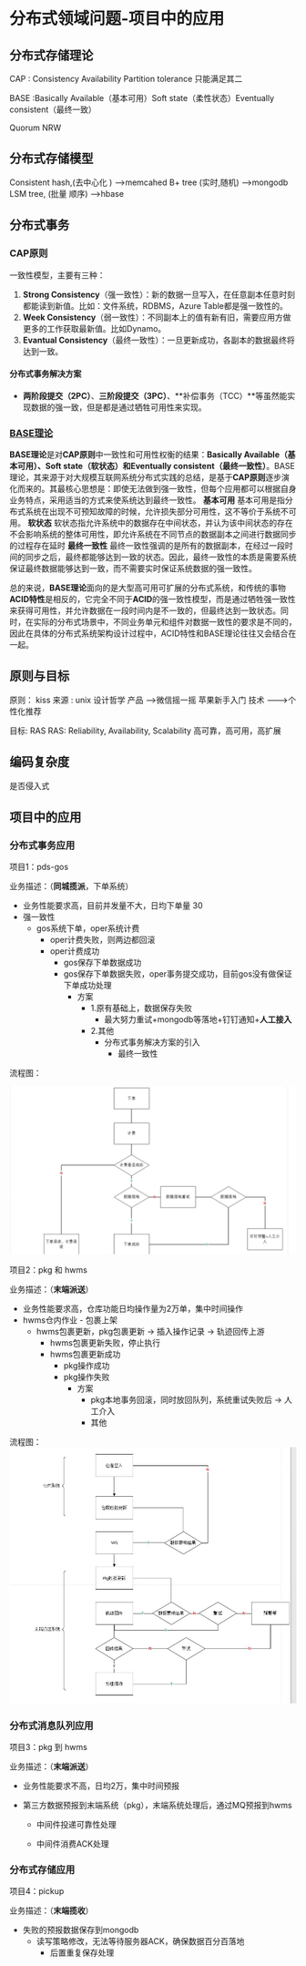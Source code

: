 # 分布式领域问题-项目中的应用

## 分布式存储理论

CAP : Consistency Availability Partition tolerance 只能满足其二

BASE :Basically Available（基本可用）Soft state（柔性状态）Eventually consistent（最终一致）

Quorum NRW

## 分布式存储模型

Consistent hash,(去中心化 ) -->memcahed
B+ tree (实时,随机) -->mongodb
LSM tree, (批量 顺序) -->hbase



## 分布式事务

### CAP原则

一致性模型，主要有三种：

1. **Strong Consistency**（强一致性）：新的数据一旦写入，在任意副本任意时刻都能读到新值。比如：文件系统，RDBMS，Azure Table都是强一致性的。
2. **Week Consistency**（弱一致性）：不同副本上的值有新有旧，需要应用方做更多的工作获取最新值。比如Dynamo。
3. **Evantual Consistency**（最终一致性）：一旦更新成功，各副本的数据最终将达到一致。

#### 分布式事务解决方案

- **两阶段提交（2PC）**、**三阶段提交（3PC）**、**补偿事务（TCC）**等虽然能实现数据的强一致，但是都是通过牺牲可用性来实现。

### [BASE理论](https://juejin.im/post/5c7cd6eee51d457c042d4b52)

**BASE理论**是对**CAP原则**中一致性和可用性权衡的结果：**Basically Available（基本可用）、Soft state（软状态）和Eventually consistent（最终一致性）**。BASE理论，其来源于对大规模互联网系统分布式实践的总结，是基于**CAP原则**逐步演化而来的。其最核心思想是：即使无法做到强一致性，但每个应用都可以根据自身业务特点，采用适当的方式来使系统达到最终一致性。
 **基本可用**
 基本可用是指分布式系统在出现不可预知故障的时候，允许损失部分可用性，这不等价于系统不可用。
 **软状态**
 软状态指允许系统中的数据存在中间状态，并认为该中间状态的存在不会影响系统的整体可用性，即允许系统在不同节点的数据副本之间进行数据同步的过程存在延时
 **最终一致性**
 最终一致性强调的是所有的数据副本，在经过一段时间的同步之后，最终都能够达到一致的状态。因此，最终一致性的本质是需要系统保证最终数据能够达到一致，而不需要实时保证系统数据的强一致性。

总的来说，**BASE理论**面向的是大型高可用可扩展的分布式系统，和传统的事物**ACID特性**是相反的，它完全不同于**ACID**的强一致性模型，而是通过牺牲强一致性来获得可用性，并允许数据在一段时间内是不一致的，但最终达到一致状态。同时，在实际的分布式场景中，不同业务单元和组件对数据一致性的要求是不同的，因此在具体的分布式系统架构设计过程中，ACID特性和BASE理论往往又会结合在一起。



 



## 原则与目标

原则： kiss
 来源 : unix 设计哲学
 产品 -->微信摇一摇 苹果新手入门
 技术 --->个性化推荐

目标: RAS
RAS: Reliability, Availability, Scalability 高可靠，高可用，高扩展

## 编码复杂度
   
是否侵入式

## 项目中的应用


### 分布式事务应用

项目1：pds-gos

业务描述：（**同城揽派**，下单系统）

- 业务性能要求高，目前并发量不大，日均下单量 30
- 强一致性
  - gos系统下单，oper系统计费
    - oper计费失败，则两边都回滚
    - oper计费成功
      - gos保存下单数据成功
      - gos保存下单数据失败，oper事务提交成功，目前gos没有做保证下单成功处理
        - 方案
          - 1.原有基础上，数据保存失败
            - 最大努力重试+mongodb等落地+钉钉通知+**人工接入**
          - 2.其他
            - 分布式事务解决方案的引入
              - 最终一致性

流程图：

![avatar](https://github.com/xxw1754352621/java-dev/blob/master/img/order.jpg)



项目2：pkg  和 hwms

业务描述：（**末端派送**）

- 业务性能要求高，仓库功能日均操作量为2万单，集中时间操作
- hwms仓内作业 - 包裹上架
  - hwms包裹更新，pkg包裹更新 -> 插入操作记录 -> 轨迹回传上游
    - hwms包裹更新失败，停止执行
    - hwms包裹更新成功
      - pkg操作成功
      - pkg操作失败
        - 方案
          - pkg本地事务回滚，同时放回队列，系统重试失败后 -> 人工介入
          - 其他

流程图：![avatar](https://github.com/xxw1754352621/java-dev/blob/master/img/warehouse.jpg)



### 分布式消息队列应用

项目3：pkg 到 hwms

业务描述：（**末端派送**）

- 业务性能要求不高，日均2万，集中时间预报

- 第三方数据预报到末端系统（pkg），末端系统处理后，通过MQ预报到hwms

  - 中间件投递可靠性处理

  - 中间件消费ACK处理

    

### 分布式存储应用

项目4：pickup

业务描述：（**末端揽收**）

- 失败的预报数据保存到mongodb
  - 读写策略修改，无法等待服务器ACK，确保数据百分百落地
    - 后置重复保存处理


[^1]: [分布式系统架构](http://book.mixu.net/distsys/)
[^2]: [分布式系统书籍](http://book.mixu.net/distsys/)
[^3]: [分布式经典论文](https://www.zhihu.com/question/30026369)

